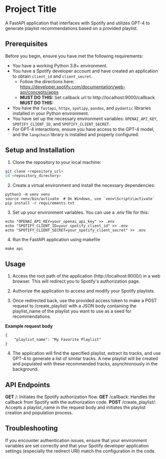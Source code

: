 # Project Title

A FastAPI application that interfaces with Spotify and utilizes GPT-4 to generate playlist recommendations based on a provided playlist.

## Prerequisites

Before you begin, ensure you have met the following requirements:
- You have a working Python 3.8+ environment.
- You have a Spotify developer account and have created an application to obtain `client_id` and `client_secret`.
  - Follow the directions here: https://developer.spotify.com/documentation/web-api/concepts/apps 
  - **MUST DO THIS:** Set callback url to http://localhost:9000/callback **MUST DO THIS:**
- You have the `fastapi`, `httpx`, `spotipy`, `pandas`, and `pydantic` libraries installed in your Python environment.
- You have set up the necessary environment variables: `OPENAI_API_KEY`, `SPOTIFY_CLIENT_ID`, and `SPOTIFY_CLIENT_SECRET`.
- For GPT-4 interactions, ensure you have access to the GPT-4 model, and the `langchain` library is installed and properly configured.

## Setup and Installation

1. Clone the repository to your local machine:
```bash
git clone <repository_url>
cd <repository_directory>
```

2. Create a virtual environment and install the necessary dependencies:
```
python3 -m venv venv
source venv/bin/activate  # On Windows, use `venv\Scripts\activate`
pip install -r requirements.txt
```
3. Set up your environment variables. You can use a .env file for this:
```
echo "OPENAI_API_KEY=your_openai_api_key" >> .env
echo "SPOTIFY_CLIENT_ID=your_spotify_client_id" >> .env
echo "SPOTIFY_CLIENT_SECRET=your_spotify_client_secret" >> .env
```
4. Run the FastAPI application using makefile
``` 
make api
```

## Usage
1. Access the root path of the application (http://localhost:9000/) in a web browser. This will redirect you to Spotify's authorization page.

2. Authorize the application to access and modify your Spotify playlists.

3. Once redirected back, use the provided access token to make a POST request to /create_playlist/ with a JSON body containing the playlist_name of the playlist you want to use as a seed for recommendations.

**Example request body**
```
{
    "playlist_name": "My Favorite Playlist"
}
```
4. The application will find the specified playlist, extract its tracks, and use GPT-4 to generate a list of similar tracks. A new playlist will be created and populated with these recommended tracks, asynchronously in the background.

## API Endpoints
**GET** /: Initiates the Spotify authorization flow.
**GET** /callback: Handles the callback from Spotify with the authorization code.
**POST** /create_playlist/: Accepts a playlist_name in the request body and initiates the playlist creation and population process.


## Troubleshooting
If you encounter authentication issues, ensure that your environment variables are set correctly and that your Spotify developer application settings (especially the redirect URI) match the configuration in the code.